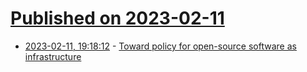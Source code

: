 # [Published on 2023-02-11](index.md)

* [2023-02-11, 19:18:12](https://news.ycombinator.com/item?id=34755352) - [Toward policy for open-source software as infrastructure](https://www.atlanticcouncil.org/in-depth-research-reports/report/open-source-software-as-infrastructure/)
